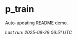 # p_train

Auto-updating README demo.

<!--START_SECTION:status-->
_Last run: 2025-08-29 06:51 UTC_
<!--END_SECTION:status-->


























































































































































































